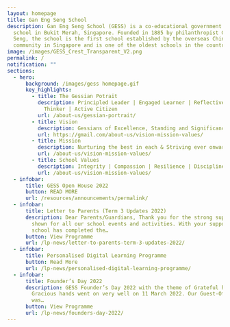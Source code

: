 ```yaml
---
layout: homepage
title: Gan Eng Seng School
description: Gan Eng Seng School (GESS) is a co-educational government secondary
  school in Bukit Merah, Singapore. Founded in 1885 by philanthropist Gan Eng
  Seng, the school is the first school established by the overseas Chinese
  community in Singapore and is one of the oldest schools in the country.
image: /images/GESS_Crest_Transparent_V2.png
permalink: /
notification: ""
sections:
  - hero:
      background: /images/gess homepage.gif
      key_highlights:
        - title: The Gessian Potrait
          description: Principled Leader | Engaged Learner | Reflective & Innovative
            Thinker | Active Citizen
          url: /about-us/gessian-portrait/
        - title: Vision
          description: Gessians of Excellence, Standing and Significance
          url: https://gmail.com/about-us/vision-mission-values/
        - title: Mission
          description: Nurturing the best in each & Striving ever onward
          url: /about-us/vision-mission-values/
        - title: School Values
          description: Integrity | Compassion | Resilience | Discipline | Respect
          url: /about-us/vision-mission-values/
  - infobar:
      title: GESS Open House 2022
      button: READ MORE
      url: /resources/announcements/permalink/
  - infobar:
      title: Letter to Parents (Term 3 Updates 2022)
      description: Dear Parents/Guardians, Thank you for the strong support you have
        shown for all our school events and activities. With your support,
        school has completed the…
      button: View Programme
      url: /lp-news/letter-to-parents-term-3-updates-2022/
  - infobar:
      title: Personalised Digital Learning Programme
      button: Read More
      url: /lp-news/personalised-digital-learning-programme/
  - infobar:
      title: Founder’s Day 2022
      description: GESS Founder’s Day 2022 with the theme of Grateful hearts and
        Gracious hands went on very well on 11 March 2022. Our Guest-Of-Honour
        was…
      button: View Programme
      url: /lp-news/founders-day-2022/
---
```

